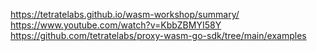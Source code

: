 https://tetratelabs.github.io/wasm-workshop/summary/
https://www.youtube.com/watch?v=KbbZBMYI58Y
https://github.com/tetratelabs/proxy-wasm-go-sdk/tree/main/examples
